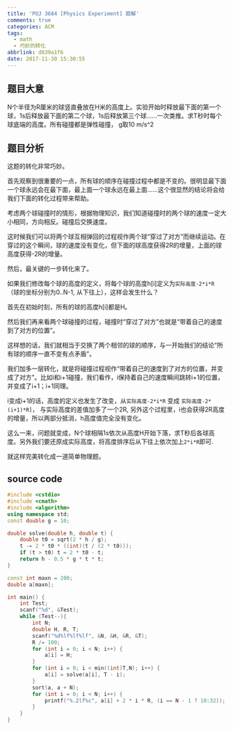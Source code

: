 ```yaml
---
title: 'POJ 3684 [Physics Experiment] 题解'
comments: true
categories: ACM
tags:
  - math
  - 巧妙的转化
abbrlink: d839a1f6
date: 2017-11-30 15:30:55
---
```

## 题目大意
N个半径为R厘米的球竖直叠放在H米的高度上。实验开始时释放最下面的第一个球，1s后释放最下面的第二个球，1s后释放第三个球……一次类推。求T秒时每个球底端的高度。所有碰撞都是弹性碰撞， g取10 m/s^2

<!-- more -->

## 题目分析
这题的转化非常巧妙。

首先观察到很重要的一点，所有球的顺序在碰撞过程中都是不变的。很明显最下面一个球永远会在最下面，最上面一个球永远在最上面……这个很显然的结论将会给我们下面的转化过程带来帮助。

考虑两个球碰撞时的情形，根据物理知识，我们知道碰撞时的两个球的速度一定大小相同，方向相反。碰撞后交换速度。

这时候我们可以将两个球互相弹回的过程视作两个球“穿过了对方”而继续运动。在穿过的这个瞬间，球的速度没有变化，但下面的球高度获得2R的增量，上面的球高度获得-2R的增量。

然后，最关键的一步转化来了。

如果我们修改每个球的高度的定义，将每个球的高度h[i]定义为`实际高度-2*i*R` （球的坐标分别为0..N-1, 从下往上），这样会发生什么？

首先在初始时刻，所有的球的高度h[i]都是H。

然后我们再来看两个球碰撞的过程，碰撞时“穿过了对方”也就是“带着自己的速度到了对方的位置”。

这样想的话，我们就相当于交换了两个相邻的球的顺序，与一开始我们的结论“所有球的顺序一直不变有点矛盾”。


我们加多一层转化，就是将碰撞过程视作“带着自己的速度到了对方的位置，并变成了对方”。比如i和i+1碰撞，我们看作，i保持着自己的速度瞬间跳转i+1的位置，并变成了i+1；i+1同理。

i变成i+1的话，高度的定义也发生了改变，从`实际高度-2*i*R` 变成 `实际高度-2*(i+1)*R]`， 与实际高度的差值加多了一个2R, 另外这个过程里，i也会获得2R高度的增量，所以两部分抵消，h高度值完全没有变化。

这么一来，问题就变成，N个球相隔1s依次从高度H开始下落，求T秒后各球高度。另外我们要还原成实际高度，将高度排序后从下往上依次加上`2*i*R`即可.

就这样完美转化成一道简单物理题。


## source code
```c++
#include <cstdio>
#include <cmath>
#include <algorithm>
using namespace std;
const double g = 10;

double solve(double h, double t) {
    double t0 = sqrt(2 * h / g);
    t -= 2 * t0 * ((int)(t / (2 * t0)));
    if (t > t0) t = 2 * t0 - t;
    return h - 0.5 * g * t * t;
}

const int maxn = 200;
double a[maxn];

int main() {
    int Test;
    scanf("%d", &Test);
    while (Test--){
        int N;
        double H, R, T;
        scanf("%d%lf%lf%lf", &N, &H, &R, &T);
        R /= 100;
        for (int i = 0; i < N; i++) {
            a[i] = H;
        }
        for (int i = 0; i < min((int)T,N); i++) {
            a[i] = solve(a[i], T - i);
        }
        sort(a, a + N);
        for (int i = 0; i < N; i++) {
            printf("%.2lf%c", a[i] + 2 * i * R, (i == N - 1 ? 10:32));
        }
    }
}

```